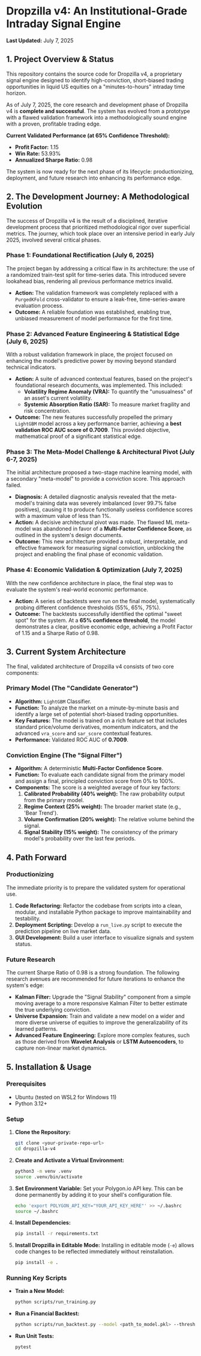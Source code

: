 # Dropzilla v4: An Institutional-Grade Intraday Signal Engine
**Last Updated:** July 7, 2025

## 1. Project Overview & Status

This repository contains the source code for Dropzilla v4, a proprietary signal engine designed to identify high-conviction, short-biased trading opportunities in liquid US equities on a "minutes-to-hours" intraday time horizon.

As of July 7, 2025, the core research and development phase of Dropzilla v4 is **complete and successful**. The system has evolved from a prototype with a flawed validation framework into a methodologically sound engine with a proven, profitable trading edge.

**Current Validated Performance (at 65% Confidence Threshold):**
* **Profit Factor:** 1.15
* **Win Rate:** 53.93%
* **Annualized Sharpe Ratio:** 0.98

The system is now ready for the next phase of its lifecycle: productionizing, deployment, and future research into enhancing its performance edge.

## 2. The Development Journey: A Methodological Evolution

The success of Dropzilla v4 is the result of a disciplined, iterative development process that prioritized methodological rigor over superficial metrics. The journey, which took place over an intensive period in early July 2025, involved several critical phases.

### Phase 1: Foundational Rectification (July 6, 2025)

The project began by addressing a critical flaw in its architecture: the use of a randomized train-test split for time-series data. This introduced severe lookahead bias, rendering all previous performance metrics invalid.

* **Action:** The validation framework was completely replaced with a `PurgedKFold` cross-validator to ensure a leak-free, time-series-aware evaluation process.
* **Outcome:** A reliable foundation was established, enabling true, unbiased measurement of model performance for the first time.

### Phase 2: Advanced Feature Engineering & Statistical Edge (July 6, 2025)

With a robust validation framework in place, the project focused on enhancing the model's predictive power by moving beyond standard technical indicators.

* **Action:** A suite of advanced contextual features, based on the project's foundational research documents, was implemented. This included:
    * **Volatility Regime Anomaly (VRA):** To quantify the "unusualness" of an asset's current volatility.
    * **Systemic Absorption Ratio (SAR):** To measure market fragility and risk concentration.
* **Outcome:** The new features successfully propelled the primary `LightGBM` model across a key performance barrier, achieving a **best validation ROC AUC score of 0.7009**. This provided objective, mathematical proof of a significant statistical edge.

### Phase 3: The Meta-Model Challenge & Architectural Pivot (July 6-7, 2025)

The initial architecture proposed a two-stage machine learning model, with a secondary "meta-model" to provide a conviction score. This approach failed.

* **Diagnosis:** A detailed diagnostic analysis revealed that the meta-model's training data was severely imbalanced (over 99.7% false positives), causing it to produce functionally useless confidence scores with a maximum value of less than 1%.
* **Action:** A decisive architectural pivot was made. The flawed ML meta-model was abandoned in favor of a **Multi-Factor Confidence Score**, as outlined in the system's design documents.
* **Outcome:** This new architecture provided a robust, interpretable, and effective framework for measuring signal conviction, unblocking the project and enabling the final phase of economic validation.

### Phase 4: Economic Validation & Optimization (July 7, 2025)

With the new confidence architecture in place, the final step was to evaluate the system's real-world economic performance.

* **Action:** A series of backtests were run on the final model, systematically probing different confidence thresholds (55%, 65%, 75%).
* **Outcome:** The backtests successfully identified the optimal "sweet spot" for the system. At a **65% confidence threshold**, the model demonstrates a clear, positive economic edge, achieving a Profit Factor of 1.15 and a Sharpe Ratio of 0.98.

## 3. Current System Architecture

The final, validated architecture of Dropzilla v4 consists of two core components:

### Primary Model (The "Candidate Generator")
* **Algorithm:** `LightGBM` Classifier.
* **Function:** To analyze the market on a minute-by-minute basis and identify a large set of potential short-biased trading opportunities.
* **Key Features:** The model is trained on a rich feature set that includes standard price/volume derivatives, momentum indicators, and the advanced `vra_score` and `sar_score` contextual features.
* **Performance:** Validated ROC AUC of **0.7009**.

### Conviction Engine (The "Signal Filter")
* **Algorithm:** A deterministic **Multi-Factor Confidence Score**.
* **Function:** To evaluate each candidate signal from the primary model and assign a final, principled conviction score from 0% to 100%.
* **Components:** The score is a weighted average of four key factors:
    1.  **Calibrated Probability (40% weight):** The raw probability output from the primary model.
    2.  **Regime Context (25% weight):** The broader market state (e.g., 'Bear Trend').
    3.  **Volume Confirmation (20% weight):** The relative volume behind the signal.
    4.  **Signal Stability (15% weight):** The consistency of the primary model's probability over the last few periods.

## 4. Path Forward

### Productionizing
The immediate priority is to prepare the validated system for operational use.
1.  **Code Refactoring:** Refactor the codebase from scripts into a clean, modular, and installable Python package to improve maintainability and testability.
2.  **Deployment Scripting:** Develop a `run_live.py` script to execute the prediction pipeline on live market data.
3.  **GUI Development:** Build a user interface to visualize signals and system status.

### Future Research
The current Sharpe Ratio of 0.98 is a strong foundation. The following research avenues are recommended for future iterations to enhance the system's edge:
* **Kalman Filter:** Upgrade the "Signal Stability" component from a simple moving average to a more responsive Kalman Filter to better estimate the true underlying conviction.
* **Universe Expansion:** Train and validate a new model on a wider and more diverse universe of equities to improve the generalizability of its learned patterns.
* **Advanced Feature Engineering:** Explore more complex features, such as those derived from **Wavelet Analysis** or **LSTM Autoencoders**, to capture non-linear market dynamics.

## 5. Installation & Usage

### Prerequisites
* Ubuntu (tested on WSL2 for Windows 11)
* Python 3.12+

### Setup
1.  **Clone the Repository:**
    ```bash
    git clone <your-private-repo-url>
    cd dropzilla-v4
    ```

2.  **Create and Activate a Virtual Environment:**
    ```bash
    python3 -m venv .venv
    source .venv/bin/activate
    ```

3.  **Set Environment Variable:**
    Set your Polygon.io API key. This can be done permanently by adding it to your shell's configuration file.
    ```bash
    echo 'export POLYGON_API_KEY="YOUR_API_KEY_HERE"' >> ~/.bashrc
    source ~/.bashrc
    ```

4.  **Install Dependencies:**
    ```bash
    pip install -r requirements.txt
    ```

5.  **Install Dropzilla in Editable Mode:**
    Installing in editable mode (`-e`) allows code changes to be reflected immediately without reinstallation.
    ```bash
    pip install -e .
    ```

### Running Key Scripts
* **Train a New Model:**
    ```bash
    python scripts/run_training.py
    ```
* **Run a Financial Backtest:**
    ```bash
    python scripts/run_backtest.py --model <path_to_model.pkl> --threshold <e.g., 0.65>
    ```
* **Run Unit Tests:**
    ```bash
    pytest
    ```
